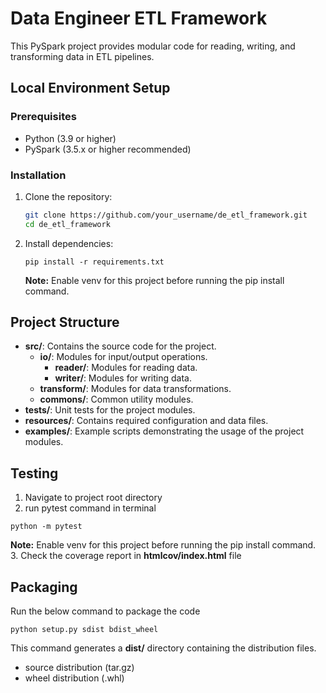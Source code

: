 # Data Engineer ETL Framework

This PySpark project provides modular code for reading, writing, and transforming data in ETL pipelines.

## Local Environment Setup

### Prerequisites

- Python (3.9 or higher)
- PySpark (3.5.x or higher recommended)

### Installation

1. Clone the repository:

   ```bash
   git clone https://github.com/your_username/de_etl_framework.git
   cd de_etl_framework
   ```
2. Install dependencies:
    ``` 
    pip install -r requirements.txt
    ```
   **Note:** Enable venv for this project before running the pip install command.
## Project Structure

- **src/**: Contains the source code for the project.
  - **io/**: Modules for input/output operations.
    - **reader/**: Modules for reading data.
    - **writer/**: Modules for writing data.
  - **transform/**: Modules for data transformations.
  - **commons/**: Common utility modules.
- **tests/**: Unit tests for the project modules.
- **resources/**: Contains required configuration and data files.
- **examples/**: Example scripts demonstrating the usage of the project modules.

## Testing
1. Navigate to project root directory
2. run pytest command in terminal
``` 
python -m pytest
```
**Note:** Enable venv for this project before running the pip install command.
3. Check the coverage report in **htmlcov/index.html** file

## Packaging

Run the below command to package the code

``` 
python setup.py sdist bdist_wheel
```
This command generates a **dist/** directory containing the distribution files.
- source distribution (tar.gz)
- wheel distribution (.whl)

